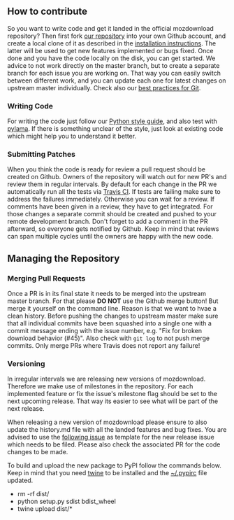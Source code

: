 ## How to contribute
So you want to write code and get it landed in the official mozdownload repository? Then first fork [our repository](https://github.com/mozilla/mozdownload) into your own Github account, and create a local clone of it as described in the [installation instructions](https://github.com/mozilla/mozdownload#installation). The latter will be used to get new features implemented or bugs fixed. Once done and you have the code locally on the disk, you can get started. We advice to not work directly on the master branch, but to create a separate branch for each issue you are working on. That way you can easily switch between different work, and you can update each one for latest changes on upstream master individually. Check also our [best practices for Git](http://ateam-bootcamp.readthedocs.org/en/latest/reference/git_github.html).

### Writing Code
For writing the code just follow our [Python style guide](http://ateam-bootcamp.readthedocs.org/en/latest/reference/python-style.html), and also test with [pylama](https://pypi.python.org/pypi/pylama). If there is something unclear of the style, just look at existing code which might help you to understand it better.

### Submitting Patches
When you think the code is ready for review a pull request should be created on Github. Owners of the repository will watch out for new PR's and review them in regular intervals. By default for each change in the PR we automatically run all the tests via [Travis CI](http://travis-ci.org/). If tests are failing make sure to address the failures immediately. Otherwise you can wait for a review. If comments have been given in a review, they have to get integrated. For those changes a separate commit should be created and pushed to your remote development branch. Don't forget to add a comment in the PR afterward, so everyone gets notified by Github. Keep in mind that reviews can span multiple cycles until the owners are happy with the new code.

## Managing the Repository

### Merging Pull Requests
Once a PR is in its final state it needs to be merged into the upstream master branch. For that please **DO NOT** use the Github merge button! But merge it yourself on the command line. Reason is that we want to hvae a clean history. Before pushing the changes to upstream master make sure that all individual commits have been squashed into a single one with a commit message ending with the issue number, e.g. "Fix for broken download behavior (#45)". Also check with `git log` to not push merge commits. Only merge PRs where Travis does not report any failure!

### Versioning
In irregular intervals we are releasing new versions of mozdownload. Therefore we make use of milestones in the repository. For each implemented feature or fix the issue's milestone flag should be set to the next upcoming release. That way its easier to see what will be part of the next release.

When releasing a new version of mozdownload please ensure to also update the history.md file with all the landed features and bug fixes. You are advised to use the [following issue](https://github.com/mozilla/mozdownload/issues/303) as template for the new release issue which needs to be filed. Please also check the associated PR for the code changes to be made.

To build and upload the new package to PyPI follow the commands below. Keep in mind that you need [twine](https://pypi.python.org/pypi/twine) to be installed and the [~/.pypirc](https://docs.python.org/2/distutils/packageindex.html#the-pypirc-file) file updated.

* rm -rf dist/
* python setup.py sdist bdist_wheel
* twine upload dist/*
